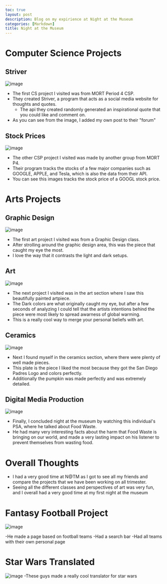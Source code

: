 ```yaml
---
toc: true
layout: post
description: Blog on my expirience at Night at the Museum
categories: [Markdown]
title: Night at the Museum 
---
```


# Computer Science Projects

## Striver
![image](https://user-images.githubusercontent.com/111910633/201007450-181e9c3e-3470-4cb5-81a1-31e2f362ada2.png)

- The first CS project I visited was from MORT Period 4 CSP.
- They created Striver, a program that acts as a social media website for thoughts and quotes.
    - The api they created randomly generated an inspirational quote that you could like and comment on.
- As you can see from the image, I added my own post to their "forum"

## Stock Prices
![image](https://user-images.githubusercontent.com/111910633/201007470-e305022a-6070-41aa-8170-2b0ece113989.png)

- The other CSP project I visited was made by another group from MORT P4.
- Their program tracks the stocks of a few major companies such as GOOGLE, APPLE, and Tesla, which is also the data from their API.
- You can see this images tracks the stock price of a GOOGL stock price.

# Arts Projects

## Graphic Design
![image](https://user-images.githubusercontent.com/111910633/201007525-403f2ff2-ba7d-44f8-97fb-2d210eb9134a.png)

- The first art project I visited was from a Graphic Design class. 
- After strolling around the graphic design area, this was the piece that caught my eye the most.
- I love the way that it contrasts the light and dark setups.

## Art
![image](https://user-images.githubusercontent.com/111910633/201007543-4024c639-02e4-4fef-b482-0f3abdb27c96.png)

- The next project I visited was in the art section where I saw this beautifully painted artpiece.
- The Dark colors are what originally caught my eye, but after a few seconds of analyzing I could tell that the artists intentions behind the piece were most likely to spread awarness of global warming.
- This is a really cool way to merge your personal beliefs with art.

## Ceramics
![image](https://user-images.githubusercontent.com/111910633/201007556-67a3141a-c42f-4710-8ac7-30bd14c429be.png)

- Next I found myself in the ceramics section, where there were plenty of well made pieces.
- This plate is the piece I liked the most because they got the San Diego Padres Logo and colors perfectly.
- Additionally the pumpkin was made perfectly and was extremely detailed.

## Digital Media Production
![image](https://user-images.githubusercontent.com/111910633/201007567-ab0b7fa4-c1a9-4c7a-867b-1da56d2be67a.png)

- Finally, I concluded night at the museum by watching this individual's PSA, where he talked about Food Waste.
- He had many very interesting facts about the harm that Food Waste is bringing on our world, and made a very lasting impact on his listener to prevent themselves from wasting food.

# Overall Thoughts
- I had a very good time at N@TM as I got to see all my friends and compare the projects that we have been working on all trimester.
- Seeing all the different classes and perspectives of art was very fun, and I overall had a very good time at my first night at the museum

# Fantasy Football Project
![image](https://user-images.githubusercontent.com/111910633/201157515-324161db-7a8c-4e18-8bb3-bece802cdb52.png)

-He made a page based on football teams 
-Had a search bar
-Had all teams with their own personal page

# Star Wars Translated
![image](https://user-images.githubusercontent.com/111910633/201157767-f6152949-a5a8-48e4-be61-3b9c8dd335e8.png)
-These guys made a really cool translator for star wars



